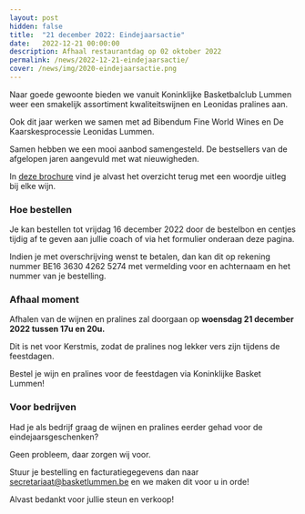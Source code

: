 ```yaml
---
layout: post
hidden: false
title:  "21 december 2022: Eindejaarsactie"
date:   2022-12-21 00:00:00
description: Afhaal restaurantdag op 02 oktober 2022
permalink: /news/2022-12-21-eindejaarsactie/
cover: /news/img/2020-eindejaarsactie.png
---
```



Naar goede gewoonte bieden we vanuit Koninklijke Basketbalclub Lummen weer een smakelijk assortiment kwaliteitswijnen en Leonidas pralines aan.

Ook dit jaar werken we samen met ad Bibendum Fine World Wines en De Kaarskesprocessie Leonidas Lummen.

Samen hebben we een mooi aanbod samengesteld. De bestsellers van de afgelopen jaren aangevuld met wat nieuwigheden.

In [deze brochure](/news/downloads/eindejaarsactie-2022-ad-bibendum.pdf) vind je alvast het overzicht terug met een woordje uitleg bij elke wijn.

### Hoe bestellen

Je kan bestellen tot vrijdag 16 december 2022 door de bestelbon en centjes tijdig af te geven aan jullie coach of via het formulier onderaan deze pagina.

Indien je met overschrijving wenst te betalen, dan kan dit op rekening nummer BE16 3630 4262 5274 met vermelding voor en achternaam en het nummer van je bestelling.

### Afhaal moment

Afhalen van de wijnen en pralines zal doorgaan op **woensdag 21 december 2022 tussen 17u en 20u.**

Dit is net voor Kerstmis, zodat de pralines nog lekker vers zijn tijdens de feestdagen.

Bestel je wijn en pralines voor de feestdagen via Koninklijke Basket Lummen!

### Voor bedrijven

Had je als bedrijf graag de wijnen en pralines eerder gehad voor de eindejaarsgeschenken?

Geen probleem, daar zorgen wij voor.

Stuur je bestelling en facturatiegegevens dan naar [secretariaat@basketlummen.be](mailto:secretariaat@basketlummen.be) en we maken dit voor u in orde!

Alvast bedankt voor jullie steun en verkoop!

<br/><br/>

<script type="module">

 import { shell, translations } from "https://fundraising.clubmanagement.io/cdn/release/1.0.2/clubmanagement.sales.public.min.js";
 //import { shell, translations } from "https://fundraising-test.clubmanagement.io/cdn/test/1.0.2/clubmanagement.sales.public.js";

 (async function() {
	
    translations.language = "nl";

	translations.purchaseOrderFormOrderConfirmationMessage.nl = "We verwelkomen je op woensdag 21 december 2022 aan de sporthal van Lummen tussen 17u en 20u om je bestelling af te halen.";
    translations.purchaseOrderFormChoosePaymentMethodCashMessage.nl = "Gelieve het te betalen bedrag te bezorgen aan de coach of aan een bestuurslid.";
    translations.purchaseOrderFormChoosePaymentMethodWireTransferMessage.nl = " Gelieve het geld over te schrijven op rekeningnummer BE16 3630 4262 5274 met vermelding voor en achternaam zoals op de bestelling";

	await shell.activate();		
	
 })();
	
</script>

<clubmgmt-purchase-order-wizard data-sale-id="cd60f735-11a8-6f03-de1d-c8e53355d596" data-organization-id="5159e64f-4d2e-42c4-968d-6ff38338129b"></clubmgmt-purchase-order-wizard>